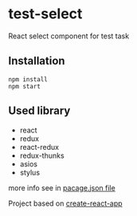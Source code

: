 # test-select

React select component for test task

## Installation

```
npm install
npm start
```

## Used library
- react
- redux
- react-redux
- redux-thunks
- asios
- stylus

more info see in [pacage.json file](https://github.com/instingt/test-select/blob/master/pacage.json)

Project based on [create-react-app](https://github.com/facebookincubator/create-react-app)